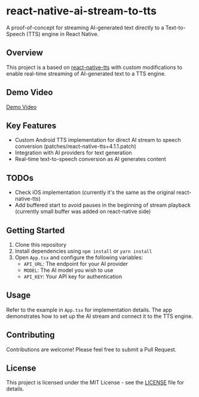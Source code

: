 # react-native-ai-stream-to-tts

A proof-of-concept for streaming AI-generated text directly to a Text-to-Speech (TTS) engine in React Native.

## Overview

This project is a based on [react-native-tts](https://github.com/ak1394/react-native-tts) with custom modifications to enable real-time streaming of AI-generated text to a TTS engine.

## Demo Video

[Demo Video](demo/video.mp4)

## Key Features

- Custom Android TTS implementation for direct AI stream to speech conversion (patches/react-native-tts+4.1.1.patch)
- Integration with AI providers for text generation
- Real-time text-to-speech conversion as AI generates content

## TODOs

- Check iOS implementation (currently it's the same as the original react-native-tts)
- Add buffered start to avoid pauses in the beginning of stream playback (currently small buffer was added on react-native side)

## Getting Started

1. Clone this repository
2. Install dependencies using `npm install` or `yarn install`
3. Open `App.tsx` and configure the following variables:
   - `API_URL`: The endpoint for your AI provider
   - `MODEL`: The AI model you wish to use
   - `API_KEY`: Your API key for authentication

## Usage

Refer to the example in `App.tsx` for implementation details. The app demonstrates how to set up the AI stream and connect it to the TTS engine.

## Contributing

Contributions are welcome! Please feel free to submit a Pull Request.

## License

This project is licensed under the MIT License - see the [LICENSE](LICENSE) file for details.